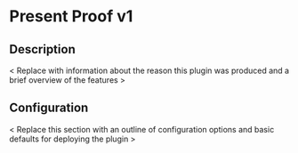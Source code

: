 # Present Proof v1

## Description

< Replace with information about the reason this plugin was produced and a brief overview of the features >

## Configuration

< Replace this section with an outline of configuration options and basic defaults for deploying the plugin >
